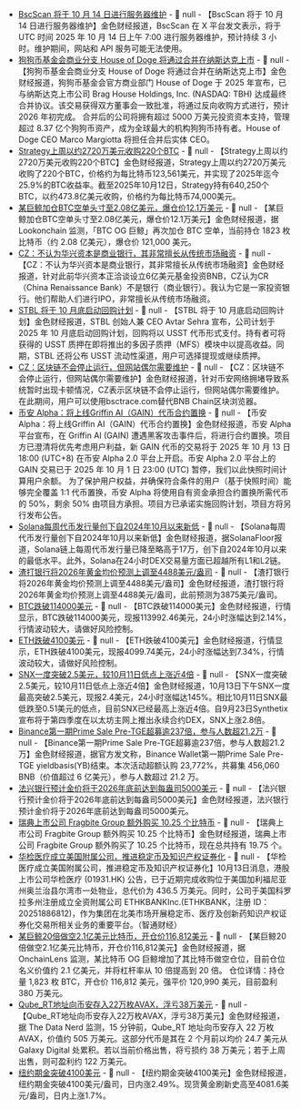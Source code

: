- [BscScan 将于 10 月 14 日进行服务器维护](https://x.com/bscscan/status/1977679116813172951) - 📰 null - 【BscScan 将于 10 月 14 日进行服务器维护】金色财经报道，BscScan 在 X 平台发文表示，将于 UTC 时间 2025 年 10 月 14 日上午 7:00 进行服务器维护，预计持续 3 小时。维护期间，网站和 API 服务可能无法使用。
- [狗狗币基金会商业分支 House of Doge 将通过合并在纳斯达克上市](https://www.globenewswire.com/news-release/2025/10/13/3165515/0/en/House-of-Doge-the-Corporate-Arm-of-the-Dogecoin-Foundation-to-List-on-NASDAQ-Through-Merger-with-Brag-House-Holdings-Inc.html) - 📰 null - 【狗狗币基金会商业分支 House of Doge 将通过合并在纳斯达克上市】金色财经报道，狗狗币基金会官方商业部门 House of Doge 于 2025 年宣布，已与纳斯达克上市公司 Brag House Holdings, Inc. (NASDAQ: TBH) 达成最终合并协议。该交易获得双方董事会一致批准，将通过反向收购方式进行，预计 2026 年初完成。 
合并后的公司将拥有超过 5000 万美元投资资本支持，管理超过 8.37 亿个狗狗币资产，成为全球最大的机构狗狗币持有者。House of Doge CEO Marco Margiotta 将担任合并后实体 CEO。
- [Strategy上周以约2720万美元收购220个BTC](https://x.com/saylor/status/1977706632567001430) - 📰 null - 【Strategy上周以约2720万美元收购220个BTC】金色财经报道，Strategy上周以约2720万美元收购了220个BTC，价格约为每比特币123,561美元，并实现了2025年迄今25.9%的BTC收益率。截至2025年10月12日，Strategy持有640,250个BTC，以约473.8亿美元收购，价格约为每比特币74,000美元。
- [某巨鲸加仓BTC空单头寸至2.08亿美元，爆仓价12.1万美元](https://x.com/lookonchain/status/1977703622176596027) - 📰 null - 【某巨鲸加仓BTC空单头寸至2.08亿美元，爆仓价12.1万美元】金色财经报道，据 Lookonchain 监测，「BTC OG 巨鲸」再次加仓 BTC 空单，当前持仓 1823 枚比特币（约 2.08 亿美元），爆仓价 121,000 美元。
- [CZ：不认为华兴资本是商业银行，其非常擅长从传统市场融资](https://x.com/cz_binance/status/1977703329925906498) - 📰 null - 【CZ：不认为华兴资本是商业银行，其非常擅长从传统市场融资】金色财经报道，针对此前华兴资本正洽谈设立6亿美元基金投资BNB，CZ认为CR（China Renaissance Bank）不是银行（商业银行）。我认为它是一家投资银行。他们帮助人们进行IPO，非常擅长从传统市场融资。
- [STBL 将于 10 月底启动回购计划](https://x.com/avtarsehra/status/1977700166569238572) - 📰 null - 【STBL 将于 10 月底启动回购计划】金色财经报道，STBL 创始人兼 CEO Avtar Sehra 宣布，公司计划于 2025 年 10 月底启动回购计划，回购将以 USST 代币形式支付。持有者可将获得的 USST 质押在即将推出的多因子质押（MFS）模块中以提高收益。同期，STBL 还将公布 USST 流动性渠道，用户可选择提现或继续质押。
- [CZ：区块链不会停止运行，但网站偶尔需要维护](https://x.com/cz_binance/status/1977699503512694895) - 📰 null - 【CZ：区块链不会停止运行，但网站偶尔需要维护】金色财经报道，针对币安网络拥堵导致系统暂时出现卡顿情况，CZ表示区块链不会停止运行，但网站偶尔需要维护。在此期间，用户可以使用bsctrace.com替代BNB Chain区块浏览器。
- [币安 Alpha：将上线Griffin AI（GAIN）代币合约置换](https://x.com/BinanceWallet/status/1977698601104200066) - 📰 null - 【币安 Alpha：将上线Griffin AI（GAIN）代币合约置换】金色财经报道，币安 Alpha 平台宣布，在 Griffin AI (GAIN) 遭遇黑客攻击事件后，将进行合约置换。项目方已澄清将优先考虑用户利益，新 GAIN 代币的交易将于 2025 年 10 月 13 日 18:00 (UTC+8) 在币安 Alpha 2.0 平台上开启。币安 Alpha 2.0 平台上的 GAIN 交易已于 2025 年 10 月 1 日 23:00 (UTC) 暂停，我们以此快照时间计算用户余额。 
为了保护用户权益，并确保符合条件的用户（基于快照时间）能够完全覆盖 1:1 代币置换，币安 Alpha 将使用自有资金承担合约置换所需代币的 50%，剩余 50% 由项目方承担。项目方已承诺实施回购计划，项目方将另行发布公告。
- [Solana每周代币发行量创下自2024年10月以来新低]() - 📰 null - 【Solana每周代币发行量创下自2024年10月以来新低】金色财经报道，据SolanaFloor报道，Solana链上每周代币发行量已降至略高于17万，创下自2024年10月以来的最低水平。此外，Solana在24小时DEX交易量方面已超越所有L1和L2链。
- [渣打银行将2026年黄金均价预测上调至4488美元/盎司]() - 📰 null - 【渣打银行将2026年黄金均价预测上调至4488美元/盎司】金色财经报道，渣打银行将2026年黄金均价预测上调至4488美元/盎司，此前预测为3875美元/盎司。
- [BTC跌破114000美元]() - 📰 null - 【BTC跌破114000美元】金色财经报道，行情显示，BTC跌破114000美元，现报113992.46美元，24小时涨幅达到2.14%，行情波动较大，请做好风险控制。
- [ETH跌破4100美元]() - 📰 null - 【ETH跌破4100美元】金色财经报道，行情显示，ETH跌破4100美元，现报4099.74美元，24小时涨幅达到7.34%，行情波动较大，请做好风险控制。
- [SNX一度突破2.5美元，较10月11日低点上涨近4倍]() - 📰 null - 【SNX一度突破2.5美元，较10月11日低点上涨近4倍】金色财经报道，10月13日下午SNX一度最高突破2.5美元，现报2.4美元，24小时涨幅达145%。相比10月11日SNX最低跌至0.51美元的低点，目前SNX已经最高上涨近4倍。自9月23日Synthetix宣布将于第四季度在以太坊主网上推出永续合约DEX，SNX上涨2.8倍。
- [Binance第一期Prime Sale Pre-TGE超募逾237倍，参与人数超21.2万](https://x.com/BinanceWallet/status/1977694061080502273) - 📰 null - 【Binance第一期Prime Sale Pre-TGE超募逾237倍，参与人数超21.2万】金色财经报道，据官方发文称，Binance Wallet第一期Prime Sale Pre-TGE yieldbasis(YB)结束。本次活动超额认购 23,772%，共募集 456,060 BNB（价值超过 6 亿美元），参与人数超过 21.2 万。
- [法兴银行预计金价将于2026年底前达到每盎司5000美元]() - 📰 null - 【法兴银行预计金价将于2026年底前达到每盎司5000美元】金色财经报道，法兴银行预计金价将于2026年底前达到每盎司5000美元。
- [瑞典上市公司 Fragbite Group 额外购买 10.25 个比特币](https://x.com/BTCtreasuries/status/1977690242254766264) - 📰 null - 【瑞典上市公司 Fragbite Group 额外购买 10.25 个比特币】金色财经报道，瑞典上市公司 Fragbite Group 额外购买了 10.25 个比特币，现在总共持有 19.75 个。
- [华检医疗成立美国附属公司，推进稳定币及知识产权证券化]() - 📰 null - 【华检医疗成立美国附属公司，推进稳定币及知识产权证券化】10月13日消息，港股上市公司华检医疗 (01931.HK) 公告，已于近期完成收购位于美国加利福尼亚州奥兰治县尔湾市一处物业，总代价为 436.5 万美元。同时，公司于美国科罗拉多州注册成立全资附属公司 ETHKBANKInc.(ETHKBANK，注册 ID：20251886812)，作为集团在北美市场开展稳定币、医疗及创新药知识产权证券化交易所相关业务的重要平台。（智通财经）
- [某巨鲸20倍做空2.1亿美元比特币，开仓价116,812美元](https://x.com/OnchainLens/status/1977687209362039046) - 📰 null - 【某巨鲸20倍做空2.1亿美元比特币，开仓价116,812美元】金色财经报道，据 OnchainLens 监测，某比特币 OG 巨鲸增加了其比特币做空仓位，目前仓位名义价值约 2.1 亿美元，并将杠杆率从 10 倍提高到 20 倍。 
仓位详情：持仓量 1,823 枚 BTC，开仓价 116,812 美元，强平价 120,990 美元，目前盈利 380 万美元。
- [Qube_RT地址向币安存入22万枚AVAX，浮亏38万美元](https://x.com/OnchainDataNerd/status/1977683878296117278) - 📰 null - 【Qube_RT地址向币安存入22万枚AVAX，浮亏38万美元】金色财经报道，据 The Data Nerd 监测，15 分钟前，Qube_RT 地址向币安存入 22 万枚 AVAX，价值约 505 万美元。这部分代币是其在 2 个月前以均价 24.7 美元从 Galaxy Digital 处累积。若以当前价格出售，将亏损约 38 万美元；若于上周出售，则可盈利约 122 万美元。
- [纽约期金突破4100美元]() - 📰 null - 【纽约期金突破4100美元】金色财经报道，纽约期金突破4100美元/盎司，日内涨2.49%。现货黄金刷新史高至4081.6美元/盎司，日内上涨1.7%。
